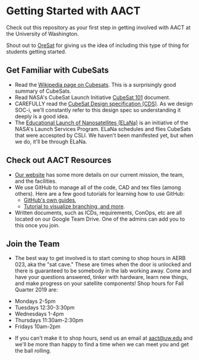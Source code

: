# Getting Started with AACT
Check out this repository as your first step in getting involved with AACT at the University of Washington. 

Shout out to [OreSat](http://oresat.org/) for giving us the idea of including this type of thing for students getting started. 

## Get Familiar with CubeSats
 - Read the [Wikipedia page on Cubesats](https://en.wikipedia.org/wiki/CubeSat). This is a surprisingly good summary of CubeSats.
 - Read NASA's CubeSat Launch Initiative [CubeSat 101](https://www.nasa.gov/content/cubesat-launch-initiative-resources) document.
 - CAREFULLY read the [CubeSat Design specification (CDS)](https://static1.squarespace.com/static/5418c831e4b0fa4ecac1bacd/t/56e9b62337013b6c063a655a/1458157095454/cds_rev13_final2.pdf). As we design SOC-i, we'll constantly refer to this design spec so understanding it deeply is a good idea.
 - The [Educational Launch of Nanosatellites (ELaNa)](https://www.nasa.gov/mission_pages/smallsats/elana/index.html) is an initiative of the NASA's Launch Services Program. ELaNa schedules and flies CubeSats that were accespted by CSLI. We haven't been manifested yet, but when we do, it'll be through ELaNa.

## Check out AACT Resources
 - [Our website](http://aact.space) has some more details on our current mission, the team, and the facilities.
 - We use GitHub to manage all of the code, CAD and tex files (among others). Here are a few good tutorials for learning how to use GitHub:
   - [GitHub's own guides](https://guides.github.com/),
   - [Tutorial to visualize branching, and more](https://learngitbranching.js.org/).
 - Written documents, such as ICDs, requirements, ConOps, etc are all located on our Google Team Drive. One of the admins can add you to this once you join.

## Join the Team
 - The best way to get involved is to start coming to shop hours in AERB 023, aka the "sat cave." These are times when the door is unlocked and there is guaranteed to be somebody in the lab working away. Come and have your questions answered, tinker with hardware, learn new things, and make progress on your satellite components!  Shop hours for Fall Quarter 2019 are:
 * Mondays 2-5pm
 * Tuesdays 12:30-3:30pm
 * Wednesdays 1-4pm
 * Thursdays 11:30am-2:30pm
 * Fridays 10am-2pm
 - If you can't make it to shop hours, send us an email at aact@uw.edu and we'll be more than happy to find a time when we can meet you and get the ball rolling.
